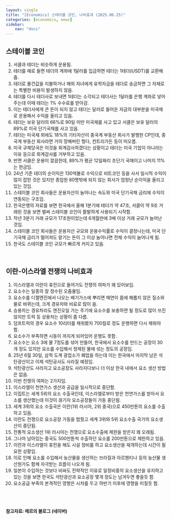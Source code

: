 ```yaml
---
layout: single
title: "[Economics] 스테이블 코인, 나비효과 (2025.06.25)"
categories: [economics, news]
sidebar:
    nav: "docs"
---
```


## 스테이블 코인
1. 서클과 테더는 비슷하게 운용됨.
1. 테더를 예로 들면 테더의 계좌에 1달러를 입금하면 테더는 1테더(USDT)를 교환해줌.
1. 테더로 물건값을 지불하거나 해외 자녀에게 유학자금을 테더로 송금하면 그 자체로는 특별한 비용이 발생하지 않음.
1. 테더를 다시 테더사로 보내면 1테더는 소각되고 테더사는 1달러를 은행 계좌로 넣어주는데 이때 테더는 1% 수수료를 받아감.
1. 이는 테더사에게 큰 돈이 되지 않고 테더는 달러로 들어온 자금의 대부분을 미국채로 운용해서 수익을 올리고 있음.
1. 테더는 보유 달러의 66%로 90일 미만 미국채를 사고 있고 서클은 보유 달러의 89%로 미국 단기국채를 사고 있음.
1. 테더는 미국채 외에도 18%의 기타자산이 중국계 부동산 회사가 발행한 CP인데, 중국계 부동산 회사라면 거의 망해버린 헝다, 컨트리가든 등이 떠오름.
1. 미국 규제당국은 이것을 회계감사하겠다는 상황이고 테더는 미국 기업이 아니라는 이유 등으로 회계감사를 거부하고 있음.
1. 반면 서클은 운용이 깔끔한데, 89%가 평균 12일짜리 초단기 국채이고 나머지 11%는 현금임.
1. 24년 기준 테더의 순이익은 130억불로 수익으로 비트코인 등을 사서 일시적 수익이 많이 잡힌 것은 있지만 종업원 80명밖에 되지 않는 회사가 엄청난 순이익을 올리고 있는 것임.
1. 스테이블 코인 회사들은 운용자산이 늘어나는 속도와 미국 단기국채 금리에 수익이 연동되는 구조임.
1. 한국은행의 자료를 보면 한국에서 올해 1분기에 테더가 약 47조, 서클이 약 9조 거래된 것을 보면 벌써 스테이블 코인이 활발하게 사용되기 시작함.
1. 작년 3분기 거래 규모가 17조원이었는데 6개월만에 3배 이상 거래 규모가 늘어난 것임.
1. 스테이블 코인 회사들은 운용자산 규모와 운용수익률로 수익이 결정나는데, 미국 단기국채 금리가 떨어져도 맡기는 돈이 그 이상 늘어나면 전체 수익이 늘어나게 됨.
1. 한국도 스테이블 코인 규모가 빠르게 커지고 있음.

<br/>

## 이란-이스라엘 전쟁의 나비효과
1. 이스라엘과 이란이 휴전으로 들어가도 전쟁의 여파가 꽤 있어보임.
1. 요소수는 일종의 잘 정수된 오줌물임.
1. 요소수를 디젤엔진에서 나오는 배기가스에 뿌리면 매연이 몸에 해롭지 않은 질소와 물로 바뀌는데, 크게 경유차와 비료로 많이 씀.
1. 승용차는 경유차라도 엔진오일 가는 주기에 요소수를 보충하면 될 정도로 많이 쓰진 않지만 트럭 등 상용차는 상황이 좀 다름.
1. 덤프트럭의 경우 요소수 10리터를 채워봤자 700킬로 정도 운행하면 다시 채워야 함.
1. 요소수가 부족하면 시동이 꺼지게 되어있어 운행도 못함.
1. 요소수는 요소 3에 물 7정도를 섞어 만들어, 한국에서 요소수를 만드는 공장이 30개 정도 있지만 요소를 수입해서 정제된 물에 섞는 정도의 공정임.
1. 25년 6월 30일, 삼척 도계 광업소가 폐업을 하는데 이는 한국에서 마지막 남은 석탄광산이고 이제 석탄공사도 사라질 예정임.
1. 석탄광산도 사라지고 요소공장도 사라지다보니 더 이상 한국 내에서 요소 생산 방법은 없음.
1. 이번 전쟁의 여파는 2가지임.
1. 이스라엘이 천연가스 생산과 공급을 일시적으로 중단함.
1. 이집트는 세계 5위의 요소 수출국인데, 이스라엘로부터 받은 천연가스를 받아서 요소를 생산했는데 이것이 끊기자 요소공장들이 가동 중단됨.
1. 세계 3위의 요소 수출국은 이란(1위 러시아, 2위 중국)으로 450만톤의 요소를 수출하고 있음.
1. 이란도 전쟁으로 요소공장 가동을 멈췄고 세계 3위와 5위 요소수출 국가의 요소생산이 중단됨.
1. 전통적 요소생산 1위 러시아는 전쟁으로 요소수출에 제한을 받은지 꽤 오래됨.
1. 그나마 남아있는 중국도 500만톤씩 수출하던 요소를 200만톤으로 제한하고 있음.
1. 이란과 이스라엘이 휴전을 해도 시설 정비를 하고 요소생산을 재개하는데 시간이 필요한 상황임.
1. 이로 인해 요소를 수입해서 농산물을 생산하는 브라질과 아르헨티나 등의 농산물 생산원가도 함께 자극받는 흐름이 나오게 됨.
1. 일본이 수입하는 것보다 비싸도 전략적인 이유로 일정비중의 요소생산을 유지하고 있는 것을 보면 한국도 석탄광산과 요소공장 몇개 정도는 남겨두면 좋을듯 함.
1. 요소공급 부족의 본격적인 영향은 시차를 두고 하반기 이후에 영향을 미칠듯 함.



<br/>
<br/>

#### 참고자료: 메르의 블로그 (네이버)